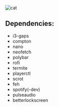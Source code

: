 ![cat](https://cdn.discordapp.com/attachments/442767821013909525/513552385738539028/image0.jpg)
## Dependencies:
- i3-gaps
- compton
- nano
- neofetch
- polybar
- rofi
- termite
- playerctl
- scrot 
- feh
- spotify(-dev)
- pulseaudio
- betterlockscreen
